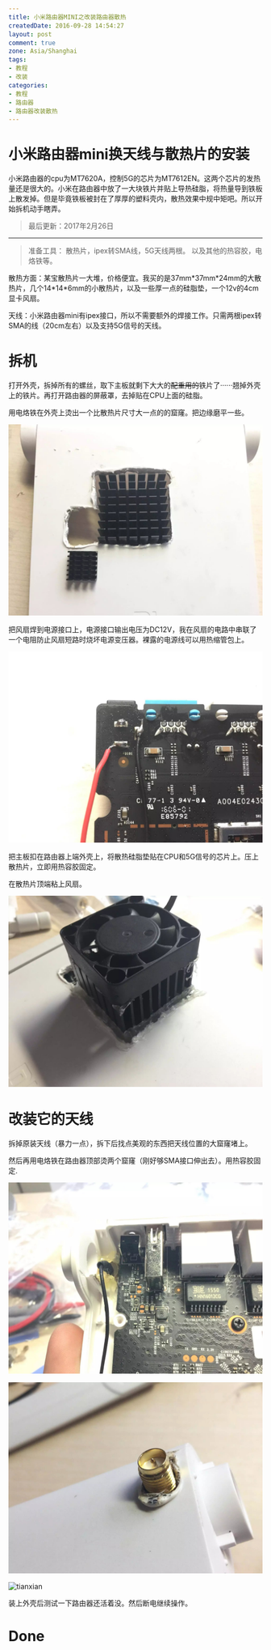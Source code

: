 ```yaml
---
title: 小米路由器MINI之改装路由器散热
createdDate: 2016-09-28 14:54:27
layout: post
comment: true
zone: Asia/Shanghai
tags:
- 教程
- 改装
categories:
- 教程
- 路由器
- 路由器改装散热
---
```

# 小米路由器mini换天线与散热片的安装

小米路由器的cpu为MT7620A，控制5G的芯片为MT7612EN。这两个芯片的发热量还是很大的。小米在路由器中放了一大块铁片并贴上导热硅脂，将热量导到铁板上散发掉。但是毕竟铁板被封在了厚厚的塑料壳内，散热效果中规中矩吧。所以开始拆机动手瞎弄。

<!--more-->

>最后更新：2017年2月26日

----

> 准备工具：
> 散热片，ipex转SMA线，5G天线两根。
> 以及其他的热容胶，电烙铁等。

散热方面：某宝散热片一大堆，价格便宜。我买的是37mm\*37mm\*24mm的大散热片，几个14\*14\*6mm的小散热片，以及一些厚一点的硅脂垫，一个12v的4cm显卡风扇。

天线：小米路由器mini有ipex接口，所以不需要额外的焊接工作。只需两根ipex转SMA的线（20cm左右）以及支持5G信号的天线。

# 拆机

打开外壳，拆掉所有的螺丝，取下主板就剩下大大的~~配重用的~~铁片了······翘掉外壳上的铁片。再打开路由器的屏蔽罩，去掉贴在CPU上面的硅脂。

用电烙铁在外壳上烫出一个比散热片尺寸大一点的的窟窿。把边缘磨平一些。

![散热片](images/temp1.jpg)

把风扇焊到电源接口上，电源接口输出电压为DC12V，我在风扇的电路中串联了一个电阻防止风扇短路时烧坏电源变压器。裸露的电源线可以用热缩管包上。

![焊接](images/temp2.jpg)

把主板扣在路由器上端外壳上，将散热硅脂垫贴在CPU和5G信号的芯片上。压上散热片，立即用热容胶固定。

在散热片顶端粘上风扇。

![temp](images/temp4.jpg)

# 改装它的天线

拆掉原装天线（暴力一点），拆下后找点美观的东西把天线位置的大窟窿堵上。

然后再用电烙铁在路由器顶部烫两个窟窿（刚好够SMA接口伸出去）。用热容胶固定.

![tianxian](images/tianxian2.jpg)

![tianxian](images/tianxian3.jpg)

![tianxian](images/tianxian1.jpg)

装上外壳后测试一下路由器还活着没。然后断电继续操作。

# Done
